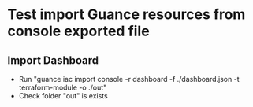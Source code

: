 # Test import Guance resources from console exported file

## Import Dashboard

* Run "guance iac import console -r dashboard -f ./dashboard.json -t terraform-module -o ./out"
* Check folder "out" is exists
